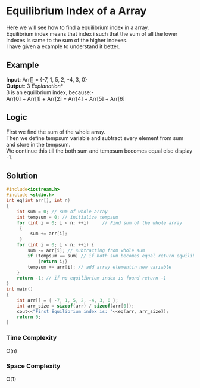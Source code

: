 # Equilibrium Index of a Array
Here we will see how to find a equilibrium index in a array.  
Equilibrium index means that index i such that the sum of all the lower indexes is same to the sum of the higher indexes.  
I have given a example to understand it better.

## Example
**Input**: Arr[] = {-7, 1, 5, 2, -4, 3, 0}  
**Output**: 3
*Explanation**  
3 is an equilibrium index, because:-  
Arr[0] + Arr[1] + Arr[2] = Arr[4] + Arr[5] + Arr[6]

## Logic
First we find the sum of the whole array.  
Then we define tempsum variable and subtract every element from sum and store in the tempsum.  
We continue this till the both sum and tempsum becomes equal else display -1.

## Solution

```cpp
#include<iostream.h>
#include <stdio.h>
int eq(int arr[], int n)
{
	int sum = 0; // sum of whole array
	int tempsum = 0; // initialize tempsum
	for (int i = 0; i < n; ++i) 	// Find sum of the whole array
     {
         sum += arr[i];
     }
	for (int i = 0; i < n; ++i) {
		sum -= arr[i]; // subtracting from whole sum
		if (tempsum == sum) // if both sum becomes equal return equilibrium index
			{return i;}
		tempsum += arr[i]; // add array elementin new variable
	}
	return -1; // if no equilibrium index is found return -1
}
int main()
{
	int arr[] = { -7, 1, 5, 2, -4, 3, 0 };
	int arr_size = sizeof(arr) / sizeof(arr[0]);
	cout<<"First Equilibrium index is: "<<eq(arr, arr_size));
	return 0;
}
```

### Time Complexity
O(n)

### Space Complexity
O(1)
